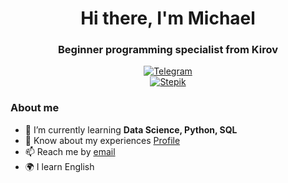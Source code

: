 <div id="header" align="center">
	<h1>Hi there, I'm Michael</h1>
	<h3>Beginner programming specialist from Kirov</h3>
</div>


<div id="socials" align="center">
	<a href="https://t.me/Michaelbrau">
		<img src="https://img.shields.io/badge/Telegram-blue?style=for-the-badge&logo=telegram&logoColor=white" alt="Telegram"/>
	</a>
</div>
<div id="socials" align="center">
	<a href="https://stepik.org/cert/1961756">
		<img src="https://stepik.org/static/frontend/topbar_logo.svg" alt="Stepik"/>
	</a>
</div>

### About me
- 🌱 I’m currently learning **Data Science, Python, SQL**
- 📄 Know about my experiences [Profile](https://github.com/MichaelBroww/Profil.git)
- 📫 Reach me by [email](mailto:pomelow.m@ya.ru)
- 🌍 I learn English
